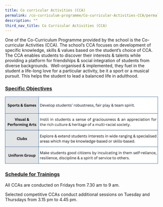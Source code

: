 ```yaml
---
title: Co curricular Activities (CCA)
permalink: /co-curriculum-programme/Co-curricular-Activities-CCA/permalink/
description: ""
third_nav_title: Co Curricular Activities (CCA)
---
```

One of the Co-Curriculum Programme provided by the school is the Co-curricular Activities (CCA). The school’s CCA focuses on development of specific knowledge, skills & values based on the student’s choice of CCA. The CCA enables students to discover their interests & talents while providing a platform for friendships & social integration of students from diverse backgrounds.  Well-organised & implemented, they fuel in the student a life-long love for a particular activity, be it a sport or a musical pursuit. This helps the student to lead a balanced life in adulthood.

### **<u>Specific Objectives</u>**
![](/images/Programmes/2022/CCA/CCA-1.jpg)
### **<u>Schedule for Trainings</u>**
All CCAs are conducted on Fridays from 7.30 am to 9 am.

Selected competitive CCAs conduct additional sessions on Tuesday and Thursdays from 3.15 pm to 4.45 pm.